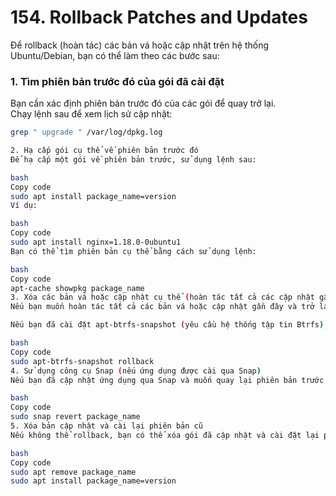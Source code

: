 ﻿# 154. Rollback Patches and Updates

Để rollback (hoàn tác) các bản vá hoặc cập nhật trên hệ thống Ubuntu/Debian, bạn có thể làm theo các bước sau:

### 1. Tìm phiên bản trước đó của gói đã cài đặt

Bạn cần xác định phiên bản trước đó của các gói để quay trở lại.  
Chạy lệnh sau để xem lịch sử cập nhật:

```bash
grep " upgrade " /var/log/dpkg.log

2. Hạ cấp gói cụ thể về phiên bản trước đó
Để hạ cấp một gói về phiên bản trước, sử dụng lệnh sau:

bash
Copy code
sudo apt install package_name=version
Ví dụ:

bash
Copy code
sudo apt install nginx=1.18.0-0ubuntu1
Bạn có thể tìm phiên bản cụ thể bằng cách sử dụng lệnh:

bash
Copy code
apt-cache showpkg package_name
3. Xóa các bản vá hoặc cập nhật cụ thể (hoàn tác tất cả các cập nhật gần đây)
Nếu bạn muốn hoàn tác tất cả các bản vá hoặc cập nhật gần đây và trở lại phiên bản trước, bạn có thể sử dụng lệnh sau để khôi phục lại trạng thái từ snapshot của apt:

Nếu bạn đã cài đặt apt-btrfs-snapshot (yêu cầu hệ thống tập tin Btrfs), bạn có thể rollback:

bash
Copy code
sudo apt-btrfs-snapshot rollback
4. Sử dụng công cụ Snap (nếu ứng dụng được cài qua Snap)
Nếu bạn đã cập nhật ứng dụng qua Snap và muốn quay lại phiên bản trước đó, dùng lệnh sau:

bash
Copy code
sudo snap revert package_name
5. Xóa bản cập nhật và cài lại phiên bản cũ
Nếu không thể rollback, bạn có thể xóa gói đã cập nhật và cài đặt lại phiên bản cũ:

bash
Copy code
sudo apt remove package_name
sudo apt install package_name=version
